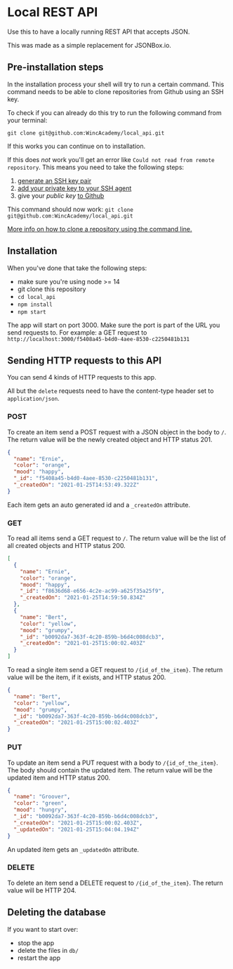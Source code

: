 # Local REST API

Use this to have a locally running REST API that accepts JSON.

This was made as a simple replacement for JSONBox.io.

## Pre-installation steps

In the installation process your shell will try to run a certain command. This
command needs to be able to clone repositories from Github using an SSH key.

To check if you can already do this try to run the following command from your terminal:

`git clone git@github.com:WincAcademy/local_api.git`

If this works you can continue on to installation.

If this does _not_ work you'll get an error like `Could not read from remote repository`. This means you need to take the following steps:

1. [generate an SSH key pair](https://docs.github.com/en/github/authenticating-to-github/generating-a-new-ssh-key-and-adding-it-to-the-ssh-agent#generating-a-new-ssh-key)
2. [add your private key to your SSH agent](https://docs.github.com/en/github/authenticating-to-github/generating-a-new-ssh-key-and-adding-it-to-the-ssh-agent#adding-your-ssh-key-to-the-ssh-agent)
3. give your _public key_ [to Github](https://github.com/settings/keys)

This command should now work:
`git clone git@github.com:WincAcademy/local_api.git`

[More info on how to clone a repository using the command
line.](https://docs.github.com/en/github/creating-cloning-and-archiving-repositories/cloning-a-repository#cloning-a-repository-using-the-command-line)

## Installation

When you've done that take the following steps:

- make sure you're using node >= 14
- git clone this repository
- `cd local_api`
- `npm install`
- `npm start`

The app will start on port 3000. Make sure the port is part of the URL you send
requests to. For example: a GET request to
`http://localhost:3000/f5408a45-b4d0-4aee-8530-c2250481b131`

## Sending HTTP requests to this API

You can send 4 kinds of HTTP requests to this app.

All but the `delete` requests need to have the content-type header set to
`application/json`.

### POST

To create an item send a POST request with a JSON object in the body to `/`. The
return value will be the newly created object and HTTP status 201.

```json
{
  "name": "Ernie",
  "color": "orange",
  "mood": "happy",
  "_id": "f5408a45-b4d0-4aee-8530-c2250481b131",
  "_createdOn": "2021-01-25T14:53:49.322Z"
}
```

Each item gets an auto generated id and a `_createdOn` attribute.

### GET

To read all items send a GET request to `/`. The return value will be the list
of all created objects and HTTP status 200.

```json
[
  {
    "name": "Ernie",
    "color": "orange",
    "mood": "happy",
    "_id": "f8636d68-e656-4c2e-ac99-a625f35a25f9",
    "_createdOn": "2021-01-25T14:59:50.834Z"
  },
  {
    "name": "Bert",
    "color": "yellow",
    "mood": "grumpy",
    "_id": "b0092da7-363f-4c20-859b-b6d4c008dcb3",
    "_createdOn": "2021-01-25T15:00:02.403Z"
  }
]
```

To read a single item send a GET request to `/{id_of_the_item}`. The return
value will be the item, if it exists, and HTTP status 200.

```json
{
  "name": "Bert",
  "color": "yellow",
  "mood": "grumpy",
  "_id": "b0092da7-363f-4c20-859b-b6d4c008dcb3",
  "_createdOn": "2021-01-25T15:00:02.403Z"
}
```

### PUT

To update an item send a PUT request with a body to `/{id_of_the_item}`. The
body should contain the updated item. The return value will be the updated item
and HTTP status 200.

```json
{
  "name": "Groover",
  "color": "green",
  "mood": "hungry",
  "_id": "b0092da7-363f-4c20-859b-b6d4c008dcb3",
  "_createdOn": "2021-01-25T15:00:02.403Z",
  "_updatedOn": "2021-01-25T15:04:04.194Z"
}
```

An updated item gets an `_updatedOn` attribute.

### DELETE

To delete an item send a DELETE request to `/{id_of_the_item}`. The return value
will be HTTP 204.

## Deleting the database

If you want to start over:

- stop the app
- delete the files in `db/`
- restart the app
